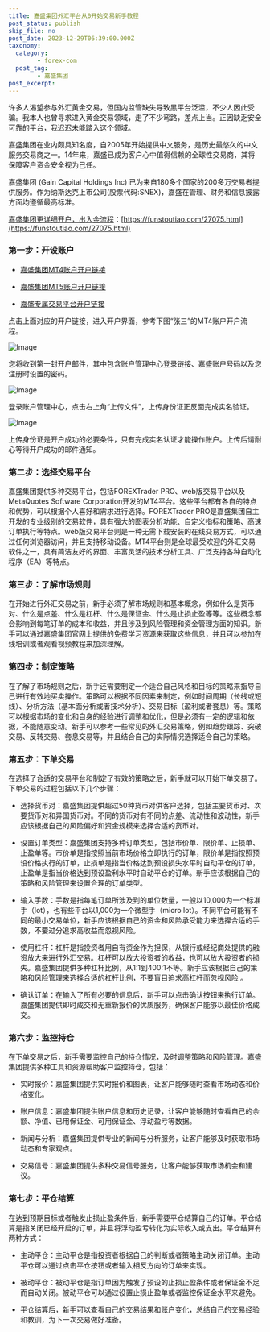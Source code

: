 ```yaml
---
title: 嘉盛集团外汇平台从0开始交易新手教程
post_status: publish
skip_file: no
post_date: 2023-12-29T06:39:00.000Z
taxonomy:
  category:
        - forex-com
  post_tag:
        - 嘉盛集团
post_excerpt: 
---
```

许多人渴望参与外汇黄金交易，但国内监管缺失导致黑平台泛滥，不少人因此受骗。我本人也曾寻求进入黄金交易领域，走了不少弯路，差点上当。正因缺乏安全可靠的平台，我迟迟未能踏入这个领域。

嘉盛集团在业内颇具知名度，自2005年开始提供中文服务，是历史最悠久的中文服务交易商之一。14年来，嘉盛已成为客户心中值得信赖的全球性交易商，其将保障客户资金安全视为己任。

嘉盛集团 (Gain Capital Holdings Inc) 已为来自180多个国家的200多万交易者提供服务。作为纳斯达克上市公司(股票代码:SNEX)，嘉盛在管理、财务和信息披露方面均遵循最高标准。

[嘉盛集团更详细开户，出入金流程](https://funstoutiao.com/27075.html)：[https://funstoutiao.com/27075.html](https://funstoutiao.com/27075.html)

### 第一步：开设账户

* [嘉盛集团MT4账户开户链接](https://s.ssgg.net/jsmt4)

* [嘉盛集团MT5账户开户链接](https://s.ssgg.net/jsmt5)

* [嘉盛专属交易平台开户链接](https://s.ssgg.net/js)

点击上面对应的开户链接，进入开户界面，参考下图“张三”的MT4账户开户流程。

![Image](https://prod-files-secure.s3.us-west-2.amazonaws.com/39ed1227-6d7d-4570-be36-9ccd4a2c4241/7a167aea-686b-400d-af59-4e18eb607a40/640.png?X-Amz-Algorithm=AWS4-HMAC-SHA256&X-Amz-Content-Sha256=UNSIGNED-PAYLOAD&X-Amz-Credential=ASIAZI2LB466VQ4AABTI%2F20250326%2Fus-west-2%2Fs3%2Faws4_request&X-Amz-Date=20250326T101308Z&X-Amz-Expires=3600&X-Amz-Security-Token=IQoJb3JpZ2luX2VjEMH%2F%2F%2F%2F%2F%2F%2F%2F%2F%2FwEaCXVzLXdlc3QtMiJHMEUCIBkOjyTmJs2ZBLiNamyyB%2BJU1XzWy5h9HQuSzO1TP9NvAiEA67fpWUJ6JIj34z2FMziekxbDCp2%2B3UbEH0oBUqOEEKIq%2FwMIKhAAGgw2Mzc0MjMxODM4MDUiDKjvuGu8%2FiIZG1aCDSrcA6aX2tF5NYWgfUDGQL5ZXQVdWgcK6g53inFbCYmSoxfwIyJdl0O3ZMdGOwcXghuTn%2BFJ7d3CJpUci8mxWSjmksV%2FD6D4Bm4QRTqqgFQRYdLuJHu4gtg4o4%2BB0tA6nD71QacS2r7DLTvg5X3IkRDVuTIrB6RNIktCyYnJckLqP7cTK3Bgp8Y7QcEZR5rcycYp32UXLGi3hklvPkEcJA%2BtWXI0zW13ViWlfkRNSI4zevH%2FvIWZI6UIClC7APzvzvBdNLPExZY7VvtbeTuUSxFCh%2FK%2BXvm9cUQNlQx6OzbwizhLLtww1JV6LF7zib8H3WImjo%2BqzKAS3xoVCVapTLizPtGj6tMk9ypTaNzjB%2BEfwshcasKaaHks5ZOwWukYfapHF%2B%2F7LFQGdSCSjSaSxa%2B1bHojhyEkqSpOeiednwtsMT5CtP0dpjBqy5ZoSzrYI%2F0S%2BQQXwk0z4YFj%2BAbJ%2BjnFfBeFhXRuSKK2lbjzSpVd2QSuP%2F%2B7nLTl39eEquk5CoEKNiFK1LOI8X4jFxlIhAesbMLB0CK75wGgFeJgoyjLwTR3t9Fohe%2BdYYFX%2BqkRiu6%2FeSXkAplCqMWUT5ARGbTAW4e2ULYvSyh0LClXDHggpL5UCoav7iGfFCmjbH09MNOJj78GOqUB5jF7cZdWtcKk1qlV4Sa9xx4JlG3todCEr6cpr03UR%2B%2FyZnJCa4PsT0Ap8%2FN0FxqqfbTQYr5Bi%2FKig2aIr7ftFQ0mcihR%2BjVHQ4FPWoVUd9LGpSUppPXsKue6ZpiLK6R0%2FgE%2BaYWLpCXoqe0Wv60lnq0lfhce%2BVtZxwhyfj46k1FS37RJabMVDXyC47LZjytLuWd6eCpUvZk1RQOdq1PNRJhOr9rQ&X-Amz-Signature=9e7f120b5f758cb461e5587ad8865bedabafe4d26819734d118c1c79f7d4fb9b&X-Amz-SignedHeaders=host&x-id=GetObject)

您将收到第一封开户邮件，其中包含账户管理中心登录链接、嘉盛账户号码以及您注册时设置的密码。

![Image](https://prod-files-secure.s3.us-west-2.amazonaws.com/39ed1227-6d7d-4570-be36-9ccd4a2c4241/eaa1c6b3-2877-4284-a0e1-530e222c27fb/image.png?X-Amz-Algorithm=AWS4-HMAC-SHA256&X-Amz-Content-Sha256=UNSIGNED-PAYLOAD&X-Amz-Credential=ASIAZI2LB466VQ4AABTI%2F20250326%2Fus-west-2%2Fs3%2Faws4_request&X-Amz-Date=20250326T101308Z&X-Amz-Expires=3600&X-Amz-Security-Token=IQoJb3JpZ2luX2VjEMH%2F%2F%2F%2F%2F%2F%2F%2F%2F%2FwEaCXVzLXdlc3QtMiJHMEUCIBkOjyTmJs2ZBLiNamyyB%2BJU1XzWy5h9HQuSzO1TP9NvAiEA67fpWUJ6JIj34z2FMziekxbDCp2%2B3UbEH0oBUqOEEKIq%2FwMIKhAAGgw2Mzc0MjMxODM4MDUiDKjvuGu8%2FiIZG1aCDSrcA6aX2tF5NYWgfUDGQL5ZXQVdWgcK6g53inFbCYmSoxfwIyJdl0O3ZMdGOwcXghuTn%2BFJ7d3CJpUci8mxWSjmksV%2FD6D4Bm4QRTqqgFQRYdLuJHu4gtg4o4%2BB0tA6nD71QacS2r7DLTvg5X3IkRDVuTIrB6RNIktCyYnJckLqP7cTK3Bgp8Y7QcEZR5rcycYp32UXLGi3hklvPkEcJA%2BtWXI0zW13ViWlfkRNSI4zevH%2FvIWZI6UIClC7APzvzvBdNLPExZY7VvtbeTuUSxFCh%2FK%2BXvm9cUQNlQx6OzbwizhLLtww1JV6LF7zib8H3WImjo%2BqzKAS3xoVCVapTLizPtGj6tMk9ypTaNzjB%2BEfwshcasKaaHks5ZOwWukYfapHF%2B%2F7LFQGdSCSjSaSxa%2B1bHojhyEkqSpOeiednwtsMT5CtP0dpjBqy5ZoSzrYI%2F0S%2BQQXwk0z4YFj%2BAbJ%2BjnFfBeFhXRuSKK2lbjzSpVd2QSuP%2F%2B7nLTl39eEquk5CoEKNiFK1LOI8X4jFxlIhAesbMLB0CK75wGgFeJgoyjLwTR3t9Fohe%2BdYYFX%2BqkRiu6%2FeSXkAplCqMWUT5ARGbTAW4e2ULYvSyh0LClXDHggpL5UCoav7iGfFCmjbH09MNOJj78GOqUB5jF7cZdWtcKk1qlV4Sa9xx4JlG3todCEr6cpr03UR%2B%2FyZnJCa4PsT0Ap8%2FN0FxqqfbTQYr5Bi%2FKig2aIr7ftFQ0mcihR%2BjVHQ4FPWoVUd9LGpSUppPXsKue6ZpiLK6R0%2FgE%2BaYWLpCXoqe0Wv60lnq0lfhce%2BVtZxwhyfj46k1FS37RJabMVDXyC47LZjytLuWd6eCpUvZk1RQOdq1PNRJhOr9rQ&X-Amz-Signature=f49530a0161b6fc07b6f39a4c1772ba88c1f6c5966d9d704f8d5f6021d1ddee6&X-Amz-SignedHeaders=host&x-id=GetObject)

登录账户管理中心，点击右上角“上传文件”，上传身份证正反面完成实名验证。

![Image](https://prod-files-secure.s3.us-west-2.amazonaws.com/39ed1227-6d7d-4570-be36-9ccd4a2c4241/54090639-09fc-46b4-a135-e0289f707147/image.png?X-Amz-Algorithm=AWS4-HMAC-SHA256&X-Amz-Content-Sha256=UNSIGNED-PAYLOAD&X-Amz-Credential=ASIAZI2LB466VQ4AABTI%2F20250326%2Fus-west-2%2Fs3%2Faws4_request&X-Amz-Date=20250326T101308Z&X-Amz-Expires=3600&X-Amz-Security-Token=IQoJb3JpZ2luX2VjEMH%2F%2F%2F%2F%2F%2F%2F%2F%2F%2FwEaCXVzLXdlc3QtMiJHMEUCIBkOjyTmJs2ZBLiNamyyB%2BJU1XzWy5h9HQuSzO1TP9NvAiEA67fpWUJ6JIj34z2FMziekxbDCp2%2B3UbEH0oBUqOEEKIq%2FwMIKhAAGgw2Mzc0MjMxODM4MDUiDKjvuGu8%2FiIZG1aCDSrcA6aX2tF5NYWgfUDGQL5ZXQVdWgcK6g53inFbCYmSoxfwIyJdl0O3ZMdGOwcXghuTn%2BFJ7d3CJpUci8mxWSjmksV%2FD6D4Bm4QRTqqgFQRYdLuJHu4gtg4o4%2BB0tA6nD71QacS2r7DLTvg5X3IkRDVuTIrB6RNIktCyYnJckLqP7cTK3Bgp8Y7QcEZR5rcycYp32UXLGi3hklvPkEcJA%2BtWXI0zW13ViWlfkRNSI4zevH%2FvIWZI6UIClC7APzvzvBdNLPExZY7VvtbeTuUSxFCh%2FK%2BXvm9cUQNlQx6OzbwizhLLtww1JV6LF7zib8H3WImjo%2BqzKAS3xoVCVapTLizPtGj6tMk9ypTaNzjB%2BEfwshcasKaaHks5ZOwWukYfapHF%2B%2F7LFQGdSCSjSaSxa%2B1bHojhyEkqSpOeiednwtsMT5CtP0dpjBqy5ZoSzrYI%2F0S%2BQQXwk0z4YFj%2BAbJ%2BjnFfBeFhXRuSKK2lbjzSpVd2QSuP%2F%2B7nLTl39eEquk5CoEKNiFK1LOI8X4jFxlIhAesbMLB0CK75wGgFeJgoyjLwTR3t9Fohe%2BdYYFX%2BqkRiu6%2FeSXkAplCqMWUT5ARGbTAW4e2ULYvSyh0LClXDHggpL5UCoav7iGfFCmjbH09MNOJj78GOqUB5jF7cZdWtcKk1qlV4Sa9xx4JlG3todCEr6cpr03UR%2B%2FyZnJCa4PsT0Ap8%2FN0FxqqfbTQYr5Bi%2FKig2aIr7ftFQ0mcihR%2BjVHQ4FPWoVUd9LGpSUppPXsKue6ZpiLK6R0%2FgE%2BaYWLpCXoqe0Wv60lnq0lfhce%2BVtZxwhyfj46k1FS37RJabMVDXyC47LZjytLuWd6eCpUvZk1RQOdq1PNRJhOr9rQ&X-Amz-Signature=409d37b41c70d3017862b9d56d970a2672eee70ace42a5729727d26672cf4775&X-Amz-SignedHeaders=host&x-id=GetObject)

上传身份证是开户成功的必要条件，只有完成实名认证才能操作账户。上传后请耐心等待开户成功的邮件通知。

### 第二步：选择交易平台

嘉盛集团提供多种交易平台，包括FOREXTrader PRO、web版交易平台以及MetaQuotes Software Corporation开发的MT4平台。这些平台都有各自的特点和优势，可以根据个人喜好和需求进行选择。FOREXTrader PRO是嘉盛集团自主开发的专业级别的交易软件，具有强大的图表分析功能、自定义指标和策略、高速订单执行等特点。web版交易平台则是一种无需下载安装的在线交易方式，可以通过任何浏览器访问，并且支持移动设备。MT4平台则是全球最受欢迎的外汇交易软件之一，具有简洁友好的界面、丰富灵活的技术分析工具、广泛支持各种自动化程序（EA）等特点。

### 第三步：了解市场规则

在开始进行外汇交易之前，新手必须了解市场规则和基本概念，例如什么是货币对、什么是点差、什么是杠杆、什么是保证金、什么是止损止盈等等。这些概念都会影响到每笔订单的成本和收益，并且涉及到风险管理和资金管理方面的知识。新手可以通过嘉盛集团官网上提供的免费学习资源来获取这些信息，并且可以参加在线培训或者观看视频教程来加深理解。

### 第四步：制定策略

在了解了市场规则之后，新手还需要制定一个适合自己风格和目标的策略来指导自己进行有效地买卖操作。策略可以根据不同因素来制定，例如时间周期（长线或短线）、分析方法（基本面分析或者技术分析）、交易目标（盈利或者套息）等。策略可以根据市场的变化和自身的经验进行调整和优化，但是必须有一定的逻辑和依据，不能随意变动。新手可以参考一些常见的外汇交易策略，例如趋势跟踪、突破交易、反转交易、套息交易等，并且结合自己的实际情况选择适合自己的策略。

### 第五步：下单交易

在选择了合适的交易平台和制定了有效的策略之后，新手就可以开始下单交易了。下单交易的过程包括以下几个步骤：

* 选择货币对：嘉盛集团提供超过50种货币对供客户选择，包括主要货币对、次要货币对和异国货币对。不同的货币对有不同的点差、流动性和波动性，新手应该根据自己的风险偏好和资金规模来选择合适的货币对。

* 设置订单类型：嘉盛集团支持多种订单类型，包括市价单、限价单、止损单、止盈单等。市价单是指按照当前市场价格立即执行的订单，限价单是指按照预设价格执行的订单，止损单是指当价格达到预设损失水平时自动平仓的订单，止盈单是指当价格达到预设盈利水平时自动平仓的订单。新手应该根据自己的策略和风险管理来设置合理的订单类型。

* 输入手数：手数是指每笔订单所涉及到的单位数量，一般以10,000为一个标准手（lot），也有些平台以1,000为一个微型手（micro lot）。不同平台可能有不同的最小交易单位，新手应该根据自己的资金和风险承受能力来选择合适的手数，不要过分追求高收益而忽视风险。

* 使用杠杆：杠杆是指投资者用自有资金作为担保，从银行或经纪商处提供的融资放大来进行外汇交易。杠杆可以放大投资者的收益，也可以放大投资者的损失。嘉盛集团提供多种杠杆比例，从1:1到400:1不等。新手应该根据自己的策略和风险管理来选择合适的杠杆比例，不要盲目追求高杠杆而忽视风险 。

* 确认订单：在输入了所有必要的信息后，新手可以点击确认按钮来执行订单。嘉盛集团提供即时成交和无重新报价的优质服务，确保客户能够以最佳价格成交。

### 第六步：监控持仓

在下单交易之后，新手需要监控自己的持仓情况，及时调整策略和风险管理。嘉盛集团提供多种工具和资源帮助客户监控持仓，包括：

* 实时报价：嘉盛集团提供实时报价和图表，让客户能够随时查看市场动态和价格变化。

* 账户信息：嘉盛集团提供账户信息和历史记录，让客户能够随时查看自己的余额、净值、已用保证金、可用保证金、浮动盈亏等数据。

* 新闻与分析：嘉盛集团提供专业的新闻与分析服务，让客户能够及时获取市场动态和专家观点。

* 交易信号：嘉盛集团提供多种交易信号服务，让客户能够获取市场机会和建议。

### 第七步：平仓结算

在达到预期目标或者触发止损止盈条件后，新手需要平仓结算自己的订单。平仓结算是指关闭已经开启的订单，并且将浮动盈亏转化为实际收入或支出。平仓结算有两种方式：

* 主动平仓：主动平仓是指投资者根据自己的判断或者策略主动关闭订单。主动平仓可以通过点击平仓按钮或者输入相反方向的订单来实现。

* 被动平仓：被动平仓是指订单因为触发了预设的止损止盈条件或者保证金不足而自动关闭。被动平仓可以通过设置止损止盈单或者监控保证金水平来避免。

* 平仓结算后，新手可以查看自己的交易结果和账户变化，总结自己的交易经验和教训，为下一次交易做好准备。
